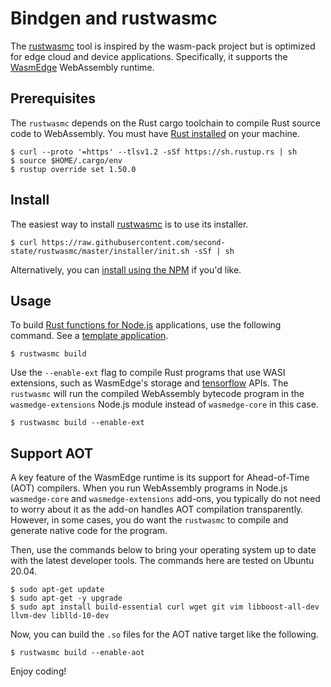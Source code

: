 # Bindgen and rustwasmc


The [rustwasmc](https://github.com/second-state/rustwasmc) tool is inspired by the wasm-pack project but is optimized for edge cloud and device applications. Specifically, it supports the [WasmEdge](https://github.com/WasmEdge/WasmEdge) WebAssembly runtime.

## Prerequisites

The `rustwasmc` depends on the Rust cargo toolchain to compile Rust source code to WebAssembly. You must have [Rust installed](https://www.rust-lang.org/tools/install) on your machine.

```src
$ curl --proto '=https' --tlsv1.2 -sSf https://sh.rustup.rs | sh
$ source $HOME/.cargo/env
$ rustup override set 1.50.0
```

## Install

The easiest way to install [rustwasmc](https://github.com/second-state/rustwasmc) is to use its installer.

```src
$ curl https://raw.githubusercontent.com/second-state/rustwasmc/master/installer/init.sh -sSf | sh
```

Alternatively, you can [install using the NPM](https://github.com/second-state/rustwasmc#install) if you'd like.

## Usage

To build [Rust functions for Node.js](/articles/getting-started-with-rust-function) applications, use the following command. See a [template application](https://github.com/second-state/wasmedge-nodejs-starter).

```src
$ rustwasmc build
```

Use the `--enable-ext` flag to compile Rust programs that use WASI extensions, such as WasmEdge's storage and [tensorflow](https://www.secondstate.io/articles/wasi-tensorflow/) APIs. The `rustwasmc` will run the compiled WebAssembly bytecode program in the `wasmedge-extensions` Node.js module instead of `wasmedge-core` in this case.

```src
$ rustwasmc build --enable-ext
```

## Support AOT

A key feature of the WasmEdge runtime is its support for Ahead-of-Time (AOT) compilers. When you run WebAssembly programs in Node.js `wasmedge-core` and `wasmedge-extensions` add-ons, you typically do not need to worry about it as the add-on handles AOT compilation transparently. However, in some cases, you do want the `rustwasmc` to compile and generate native code for the program. 

Then, use the commands below to bring your operating system up to date with the latest developer tools. The commands here are tested on Ubuntu 20.04.

```src
$ sudo apt-get update
$ sudo apt-get -y upgrade
$ sudo apt install build-essential curl wget git vim libboost-all-dev llvm-dev liblld-10-dev
```

Now, you can build the `.so` files for the AOT native target like the following.

```src
$ rustwasmc build --enable-aot
```

Enjoy coding!
